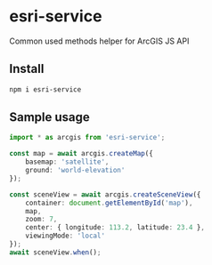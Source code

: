 # esri-service

Common used methods helper for ArcGIS JS API

## Install

```bash
npm i esri-service
```

## Sample usage

```ts
import * as arcgis from 'esri-service';

const map = await arcgis.createMap({
    basemap: 'satellite',
    ground: 'world-elevation'
});

const sceneView = await arcgis.createSceneView({
    container: document.getElementById('map'),
    map,
    zoom: 7,
    center: { longitude: 113.2, latitude: 23.4 },
    viewingMode: 'local'
});
await sceneView.when();
```
